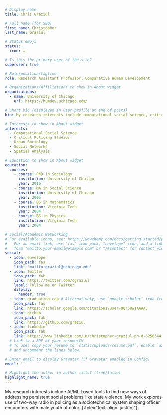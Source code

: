 ```yaml
---
# Display name
title: Chris Graziul

# Full name (for SEO)
first_name: Christopher
last_name: Graziul

# Status emoji
status:
  icon: ☕️

# Is this the primary user of the site?
superuser: true

# Role/position/tagline
role: Research Assistant Professor, Comparative Human Development

# Organizations/Affiliations to show in About widget
organizations:
  - name: University of Chicago
    url: https://humdev.uchicago.edu/

# Short bio (displayed in user profile at end of posts)
bio: My research interests include computational social science, critical policing studies, and urban sociology

# Interests to show in About widget
interests:
  - Computational Social Science
  - Critical Policing Studies
  - Urban Sociology
  - Social Networks
  - Spatial Analysis

# Education to show in About widget
education:
  courses:
    - course: PhD in Sociology
      institution: University of Chicago
      year: 2016
    - course: MA in Social Science
      institution: University of Chicago
      year: 2005
    - course: BS in Mathematics
      institution: Virginia Tech
      year: 2004
    - course: BS in Physics
      institution: Virginia Tech
      year: 2004

# Social/Academic Networking
# For available icons, see: https://wowchemy.com/docs/getting-started/page-builder/#icons
#   For an email link, use "fas" icon pack, "envelope" icon, and a link in the
#   form "mailto:your-email@example.com" or "/#contact" for contact widget.
social:
  - icon: envelope
    icon_pack: fas
    link: 'mailto:graziul@uchicago.edu'
  - icon: twitter
    icon_pack: fab
    link: https://twitter.com/cgraziul
    label: Follow me on Twitter
    display:
      header: true
  - icon: graduation-cap # Alternatively, use `google-scholar` icon from `ai` icon pack
    icon_pack: fas
    link: https://scholar.google.com/citations?user=OQr5RwsAAAAJ
  - icon: github
    icon_pack: fab
    link: https://github.com/graziul
  - icon: linkedin
    icon_pack: fab
    link: https://www.linkedin.com/in/christopher-graziul-ph-d-6250344
  # Link to a PDF of your resume/CV.
  # To use: copy your resume to `static/uploads/resume.pdf`, enable `ai` icons in `params.yaml`,
  # and uncomment the lines below.

# Enter email to display Gravatar (if Gravatar enabled in Config)
email: ''

# Highlight the author in author lists? (true/false)
highlight_name: true
---
```


My research interests include AI/ML-based tools to find new ways of addressing persistent social problems, like state violence. My work explores use of two-way radio in policing as a sociotechnical system shaping officer encounters with male youth of color.
{style="text-align: justify;"}
